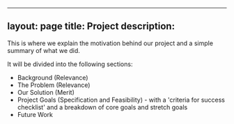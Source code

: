 
---
layout: page
title: Project
description: 
---

This is where we explain the motivation behind our project and a simple summary of what we did. 

It will be divided into the following sections:
- Background (Relevance)
- The Problem (Relevance)
- Our Solution (Merit)
- Project Goals (Specification and Feasibility) - with a 'criteria for success checklist' and a breakdown of core goals and stretch goals
- Future Work


<!--sidescrollbar attempt1-->
   <!-- <div id="main" role="main">
  <div class="sidebar sticky">
<nav class="nav__list">
  <ul>
    <li>
      <a href="lab_book/#Getting Started"><span class="nav__sub-title">Getting Started</span></a>
    <ul>
      <li><a href="lab_book/#June 19" class="" style=>June 19</a></li>
      <li><a href="lab_book/#June 20" class="" style=>June 20</a></li>
      <li><a href="lab_book/#June 21" class="" style=>June 21</a></li>
    </ul>
      <br>
      <a href="#top"><span class="nav__sub-title">Top</span></a>
    </li>
  </ul>
</nav> 